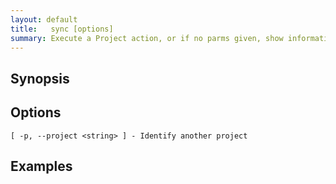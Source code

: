 ```yaml
---
layout: default
title:   sync [options]
summary: Execute a Project action, or if no parms given, show information about the project 
---
```




## Synopsis

## Options

    [ -p, --project <string> ] - Identify another project

## Examples
